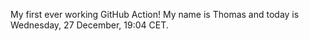 My first ever working GitHub Action!
My name is Thomas and today is Wednesday, 27 December, 19:04 CET. 
